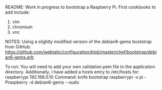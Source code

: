 README:
Work in progress to bootstrap a Raspberry Pi.  First cookbooks to add include:

1. vim
2. chromium
3. vnc

NOTES:
Using a slightly modified version of the debian6-gems bootstrap from GitHub: 
	https://github.com/webtatic/configuration/blob/master/chef/bootstrap/debian6-gems.erb

To run:
You will need to add your own validation.pem file to the application directory.  Additionally, I have added a hosts entry to /etc/hosts for:
	raspberrypi 192.168.0.10
Command:
	knife bootstrap raspberrypi -x pi -Praspberry -d debian6-gems --sudo 

